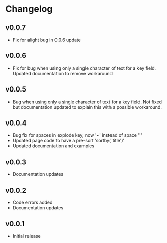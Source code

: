 # Changelog

## v0.0.7
+ Fix for alight bug in 0.0.6 update

## v0.0.6
+ Fix for bug when using only a single character of text for a key field. Updated documentation to remove workaround

## v0.0.5
+ Bug when using only a single character of text for a key field. Not fixed but documentation updated to explain this with a possible workaround.

## v0.0.4
+ Bug fix for spaces in explode key, now '~' instead of space ' '
+ Updated page code to have a pre-sort 'sortby('title')'
+ Updated documentation and examples

## v0.0.3
+ Documentation updates

## v0.0.2
+ Code errors added 
+ Documentation updates

## v0.0.1
+ Initial release
